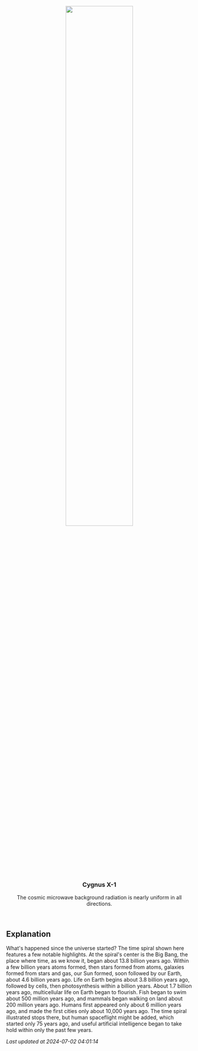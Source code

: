 <p align='center'>
    <img src='https://apod.nasa.gov/apod/image/2407/TimeSpiral_Budassi_960.jpg' width='60%' />
    <h3 align="center">Cygnus X-1</h3>
    <p align="center">The cosmic microwave background radiation is nearly uniform in all directions.</p>
</p>
<br/>

Explanation
--
What's happened since the universe started? The time spiral shown here features a few notable highlights. At the spiral's center is the Big Bang, the place where time, as we know it, began about 13.8 billion years ago. Within a few billion years atoms formed, then stars formed from atoms, galaxies formed from stars and gas, our Sun formed, soon followed by our Earth, about 4.6 billion years ago.  Life on Earth begins about 3.8 billion years ago, followed by cells, then photosynthesis within a billion years.  About 1.7 billion years ago, multicellular life on Earth began to flourish.  Fish began to swim about 500 million years ago, and mammals began walking on land about 200 million years ago. Humans first appeared only about 6 million years ago, and made the first cities only about 10,000 years ago.  The time spiral illustrated stops there, but human spaceflight might be added, which started only 75 years ago, and useful artificial intelligence began to take hold within only the past few years.


*Last updated at 2024-07-02 04:01:14*

